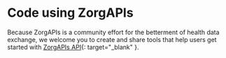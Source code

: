 ﻿# Code using ZorgAPIs

Because ZorgAPIs is a community effort for the betterment of health data exchange, we welcome you to create and share
tools that help users get started with [ZorgAPIs API](
https://nictiz.github.io/zorgapis-openapi-specification/){: target="_blank" }.
